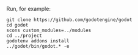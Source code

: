 Run, for example:

```
git clone https://github.com/godotengine/godot
cd godot
scons custom_modules=../modules
cd ../project
godotenv addons install
../godot/bin/godot.* -e
```
